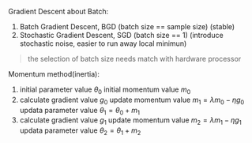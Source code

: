 Gradient Descent about Batch:
1. Batch Gradient Descent, BGD      (batch size == sample size) (stable)
2. Stochastic Gradient Descent, SGD (batch size == 1) (introduce stochastic noise, easier to run away local minimun)

> the selection of batch size needs match with hardware processor

Momentum method(inertia):  
1. initial parameter value $\theta_0$
   initial momentum value $m_0$
2. calculate gradient value $g_0$
   update momentum value $m_1=\lambda m_0-\eta g_0$
   updata parameter value $\theta_1=\theta_0+m_1$
3. calculate gradient value $g_1$
   update momentum value $m_2=\lambda m_1-\eta g_1$
   updata parameter value $\theta_2=\theta_1+m_2$
